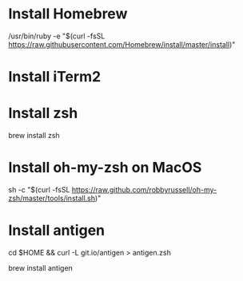 # Install Homebrew

/usr/bin/ruby -e "$(curl -fsSL https://raw.githubusercontent.com/Homebrew/install/master/install)"

# Install iTerm2

# Install zsh

brew install zsh

# Install oh-my-zsh on MacOS

sh -c "$(curl -fsSL https://raw.github.com/robbyrussell/oh-my-zsh/master/tools/install.sh)"

# Install antigen

cd $HOME && curl -L git.io/antigen > antigen.zsh

brew install antigen
